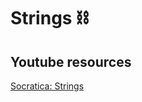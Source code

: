 # Strings ⛓️


## Youtube resources
[Socratica: Strings](https://www.youtube.com/watch?v=iAzShkKzpJo&list=PLi01XoE8jYohWFPpC17Z-wWhPOSuh8Er-&index=4)